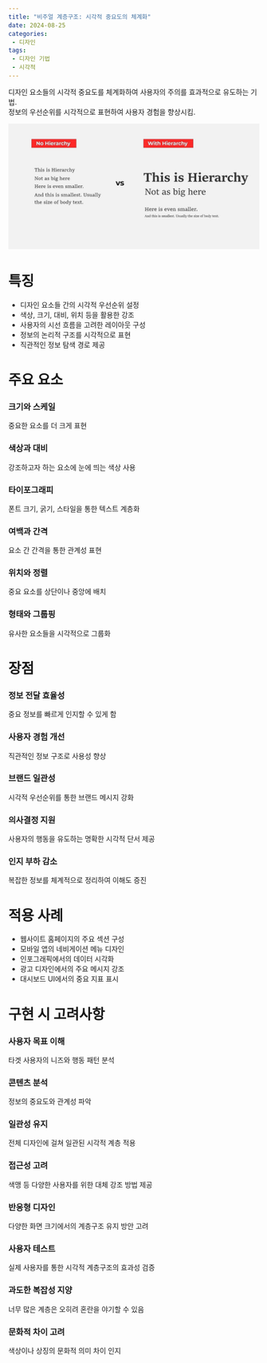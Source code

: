```yaml
---
title: "비주얼 계층구조: 시각적 중요도의 체계화"
date: 2024-08-25
categories:
 - 디자인
tags:
 - 디자인 기법
 - 시각적
---
```


디자인 요소들의 시각적 중요도를 체계화하여 사용자의 주의를 효과적으로 유도하는 기법.  
정보의 우선순위를 시각적으로 표현하여 사용자 경험을 향상시킴.

<img src="/assets/images/design/technique/visual.jpeg"/>

# 특징

- 디자인 요소들 간의 시각적 우선순위 설정
- 색상, 크기, 대비, 위치 등을 활용한 강조
- 사용자의 시선 흐름을 고려한 레이아웃 구성
- 정보의 논리적 구조를 시각적으로 표현
- 직관적인 정보 탐색 경로 제공

# 주요 요소

### 크기와 스케일
중요한 요소를 더 크게 표현
### 색상과 대비
강조하고자 하는 요소에 눈에 띄는 색상 사용
### 타이포그래피
폰트 크기, 굵기, 스타일을 통한 텍스트 계층화
### 여백과 간격
요소 간 간격을 통한 관계성 표현
### 위치와 정렬
중요 요소를 상단이나 중앙에 배치
### 형태와 그룹핑
유사한 요소들을 시각적으로 그룹화

# 장점

### 정보 전달 효율성
중요 정보를 빠르게 인지할 수 있게 함
### 사용자 경험 개선
직관적인 정보 구조로 사용성 향상
### 브랜드 일관성
시각적 우선순위를 통한 브랜드 메시지 강화
### 의사결정 지원
사용자의 행동을 유도하는 명확한 시각적 단서 제공
### 인지 부하 감소
복잡한 정보를 체계적으로 정리하여 이해도 증진

# 적용 사례

- 웹사이트 홈페이지의 주요 섹션 구성
- 모바일 앱의 네비게이션 메뉴 디자인
- 인포그래픽에서의 데이터 시각화
- 광고 디자인에서의 주요 메시지 강조
- 대시보드 UI에서의 중요 지표 표시

# 구현 시 고려사항

### 사용자 목표 이해
타겟 사용자의 니즈와 행동 패턴 분석
### 콘텐츠 분석
정보의 중요도와 관계성 파악
### 일관성 유지
전체 디자인에 걸쳐 일관된 시각적 계층 적용
### 접근성 고려
색맹 등 다양한 사용자를 위한 대체 강조 방법 제공
### 반응형 디자인
다양한 화면 크기에서의 계층구조 유지 방안 고려
### 사용자 테스트
실제 사용자를 통한 시각적 계층구조의 효과성 검증
### 과도한 복잡성 지양
너무 많은 계층은 오히려 혼란을 야기할 수 있음
### 문화적 차이 고려
색상이나 상징의 문화적 의미 차이 인지